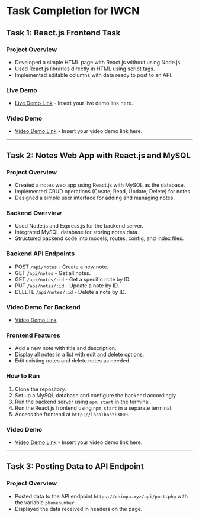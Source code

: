 # Task Completion for IWCN

## Task 1: React.js Frontend Task

### Project Overview
- Developed a simple HTML page with React.js without using Node.js.
- Used React.js libraries directly in HTML using script tags.
- Implemented editable columns with data ready to post to an API.

### Live Demo
- [Live Demo Link](https://exquisite-chebakia-35c993.netlify.app/) - Insert your live demo link here.

### Video Demo
- [Video Demo Link](https://drive.google.com/file/d/1i0PidUyeFK79-xUpyyKn8JQEaDoXbkrc/view?usp=sharing) - Insert your video demo link here.

---

## Task 2: Notes Web App with React.js and MySQL

### Project Overview
- Created a notes web app using React.js with MySQL as the database.
- Implemented CRUD operations (Create, Read, Update, Delete) for notes.
- Designed a simple user interface for adding and managing notes.

### Backend Overview
- Used Node.js and Express.js for the backend server.
- Integrated MySQL database for storing notes data.
- Structured backend code into models, routes, config, and index files.

### Backend API Endpoints
- POST `/api/notes` - Create a new note.
- GET `/api/notes` - Get all notes.
- GET `/api/notes/:id` - Get a specific note by ID.
- PUT `/api/notes/:id` - Update a note by ID.
- DELETE `/api/notes/:id` - Delete a note by ID.

### Video Demo For Backend 
- [Video Demo Link](https://drive.google.com/file/d/1i0PidUyeFK79-xUpyyKn8JQEaDoXbkrc/view?usp=sharing) 
### Frontend Features
- Add a new note with title and description.
- Display all notes in a list with edit and delete options.
- Edit existing notes and delete notes as needed.

### How to Run
1. Clone the repository.
2. Set up a MySQL database and configure the backend accordingly.
3. Run the backend server using `npm start` in the terminal.
4. Run the React.js frontend using `npm start` in a separate terminal.
5. Access the frontend at `http://localhost:3000`.

### Video Demo
- [Video Demo Link](#) - Insert your video demo link here.

---

## Task 3: Posting Data to API Endpoint

### Project Overview
- Posted data to the API endpoint `https://chimpu.xyz/api/post.php` with the variable `phonenumber`.
- Displayed the data received in headers on the page.

